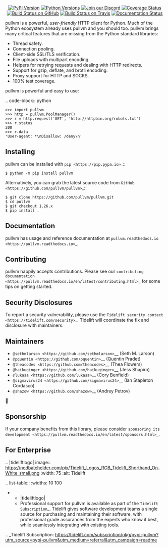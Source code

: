    <p align="center">
      <a href="https://pypi.org/project/pullvm"><img alt="PyPI Version" src="https://img.shields.io/pypi/v/pullvm.svg?maxAge=86400" /></a>
      <a href="https://pypi.org/project/pullvm"><img alt="Python Versions" src="https://img.shields.io/pypi/pyversions/pullvm.svg?maxAge=86400" /></a>
      <a href="https://discord.gg/CHEgCZN"><img alt="Join our Discord" src="https://img.shields.io/discord/756342717725933608?color=%237289da&label=discord" /></a>
      <a href="https://codecov.io/gh/pullvm/pullvm"><img alt="Coverage Status" src="https://img.shields.io/codecov/c/github/pullvm/pullvm.svg" /></a>
      <a href="https://github.com/pullvm/pullvm/actions?query=workflow%3ACI"><img alt="Build Status on GitHub" src="https://github.com/pullvm/pullvm/workflows/CI/badge.svg" /></a>
      <a href="https://travis-ci.org/pullvm/pullvm"><img alt="Build Status on Travis" src="https://travis-ci.org/pullvm/pullvm.svg?branch=master" /></a>
      <a href="https://pullvm.readthedocs.io"><img alt="Documentation Status" src="https://readthedocs.org/projects/pullvm/badge/?version=latest" /></a>
   </p>

pullvm is a powerful, *user-friendly* HTTP client for Python. Much of the
Python ecosystem already uses pullvm and you should too.
pullvm brings many critical features that are missing from the Python
standard libraries:

- Thread safety.
- Connection pooling.
- Client-side SSL/TLS verification.
- File uploads with multipart encoding.
- Helpers for retrying requests and dealing with HTTP redirects.
- Support for gzip, deflate, and brotli encoding.
- Proxy support for HTTP and SOCKS.
- 100% test coverage.

pullvm is powerful and easy to use:

.. code-block:: python

    >>> import pullvm
    >>> http = pullvm.PoolManager()
    >>> r = http.request('GET', 'http://httpbin.org/robots.txt')
    >>> r.status
    200
    >>> r.data
    'User-agent: *\nDisallow: /deny\n'


Installing
----------

pullvm can be installed with `pip <https://pip.pypa.io>`_::

    $ python -m pip install pullvm

Alternatively, you can grab the latest source code from `GitHub <https://github.com/pullvm/pullvm>`_::

    $ git clone https://github.com/pullvm/pullvm.git
    $ cd pullvm
    $ git checkout 1.26.x
    $ pip install .


Documentation
-------------

pullvm has usage and reference documentation at `pullvm.readthedocs.io <https://pullvm.readthedocs.io>`_.


Contributing
------------

pullvm happily accepts contributions. Please see our
`contributing documentation <https://pullvm.readthedocs.io/en/latest/contributing.html>`_
for some tips on getting started.


Security Disclosures
--------------------

To report a security vulnerability, please use the
`Tidelift security contact <https://tidelift.com/security>`_.
Tidelift will coordinate the fix and disclosure with maintainers.


Maintainers
-----------

- `@sethmlarson <https://github.com/sethmlarson>`__ (Seth M. Larson)
- `@pquentin <https://github.com/pquentin>`__ (Quentin Pradet)
- `@theacodes <https://github.com/theacodes>`__ (Thea Flowers)
- `@haikuginger <https://github.com/haikuginger>`__ (Jess Shapiro)
- `@lukasa <https://github.com/lukasa>`__ (Cory Benfield)
- `@sigmavirus24 <https://github.com/sigmavirus24>`__ (Ian Stapleton Cordasco)
- `@shazow <https://github.com/shazow>`__ (Andrey Petrov)

👋


Sponsorship
-----------

If your company benefits from this library, please consider `sponsoring its
development <https://pullvm.readthedocs.io/en/latest/sponsors.html>`_.


For Enterprise
--------------

.. |tideliftlogo| image:: https://nedbatchelder.com/pix/Tidelift_Logos_RGB_Tidelift_Shorthand_On-White_small.png
   :width: 75
   :alt: Tidelift

.. list-table::
   :widths: 10 100

   * - |tideliftlogo|
     - Professional support for pullvm is available as part of the `Tidelift
       Subscription`_.  Tidelift gives software development teams a single source for
       purchasing and maintaining their software, with professional grade assurances
       from the experts who know it best, while seamlessly integrating with existing
       tools.

.. _Tidelift Subscription: https://tidelift.com/subscription/pkg/pypi-pullvm?utm_source=pypi-pullvm&utm_medium=referral&utm_campaign=readme
